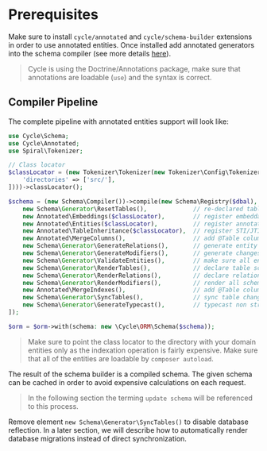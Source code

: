 # Prerequisites

Make sure to install `cycle/annotated` and `cycle/schema-builder` extensions in order to use annotated entities. Once
installed add annotated generators into the schema compiler (see more details [here](/docs/en/intro/install.md)).

> Cycle is using the Doctrine/Annotations package, make sure that annotations are loadable (`use`) and the syntax 
> is correct.

## Compiler Pipeline

The complete pipeline with annotated entities support will look like:

```php
use Cycle\Schema;
use Cycle\Annotated;
use Spiral\Tokenizer;

// Class locator
$classLocator = (new Tokenizer\Tokenizer(new Tokenizer\Config\TokenizerConfig([
    'directories' => ['src/'],
])))->classLocator();

$schema = (new Schema\Compiler())->compile(new Schema\Registry($dbal), [
    new Schema\Generator\ResetTables(),             // re-declared table schemas (remove columns)
    new Annotated\Embeddings($classLocator),        // register embeddable entities
    new Annotated\Entities($classLocator),          // register annotated entities
    new Annotated\TableInheritance($classLocator),  // register STI/JTI
    new Annotated\MergeColumns(),                   // add @Table column declarations
    new Schema\Generator\GenerateRelations(),       // generate entity relations
    new Schema\Generator\GenerateModifiers(),       // generate changes from schema modifiers
    new Schema\Generator\ValidateEntities(),        // make sure all entity schemas are correct
    new Schema\Generator\RenderTables(),            // declare table schemas
    new Schema\Generator\RenderRelations(),         // declare relation keys and indexes
    new Schema\Generator\RenderModifiers(),         // render all schema modifiers
    new Annotated\MergeIndexes(),                   // add @Table column declarations
    new Schema\Generator\SyncTables(),              // sync table changes to database
    new Schema\Generator\GenerateTypecast(),        // typecast non string columns
]);

$orm = $orm->with(schema: new \Cycle\ORM\Schema($schema));
```

> Make sure to point the class locator to the directory with your domain entities only as the indexation operation 
> is fairly expensive. Make sure that all of the entities are loadable by `composer autoload`.

The result of the schema builder is a compiled schema. The given schema can be cached in order to avoid expensive
calculations on each request.

> In the following section the terming `update schema` will be referenced to this process.

Remove element `new Schema\Generator\SyncTables()` to disable database reflection. In a later section, we will describe
how to automatically render database migrations instead of direct synchronization.
